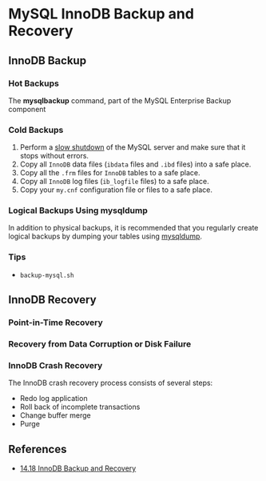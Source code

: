# MySQL InnoDB Backup and Recovery

## InnoDB Backup
### Hot Backups
The **mysqlbackup** command, part of the MySQL Enterprise Backup component

### Cold Backups
1. Perform a [slow shutdown](https://dev.mysql.com/doc/refman/5.6/en/glossary.html#glos_slow_shutdown) of the MySQL server and make sure that it stops without errors.
1. Copy all `InnoDB` data files (`ibdata` files and `.ibd` files) into a safe place.
1. Copy all the `.frm` files for `InnoDB` tables to a safe place.
1. Copy all `InnoDB` log files (`ib_logfile` files) to a safe place.
1. Copy your `my.cnf` configuration file or files to a safe place.

### Logical Backups Using mysqldump
In addition to physical backups, it is recommended that you regularly create logical backups by dumping your tables using [mysqldump](https://dev.mysql.com/doc/refman/5.6/en/mysqldump.html).

### Tips
- `backup-mysql.sh`

## InnoDB Recovery
### Point-in-Time Recovery


### Recovery from Data Corruption or Disk Failure


### InnoDB Crash Recovery
The InnoDB crash recovery process consists of several steps:
- Redo log application
- Roll back of incomplete transactions
- Change buffer merge
- Purge

## References
- [14.18 InnoDB Backup and Recovery](https://dev.mysql.com/doc/refman/5.6/en/innodb-backup-recovery.html)